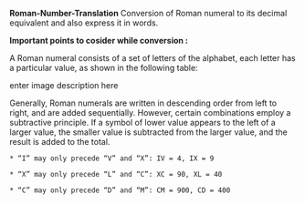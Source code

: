 **Roman-Number-Translation**
Conversion of Roman numeral to its decimal equivalent and also express it in words.

**Important points to cosider while conversion :**

  A Roman numeral consists of a set of letters of the alphabet, each letter has a particular value, as shown in the following table:

  enter image description here

  Generally, Roman numerals are written in descending order from left to right, and are added sequentially. However, certain combinations   employ a subtractive principle. If a symbol of lower value appears to the left of a larger value, the smaller value is subtracted from     the larger value, and the result is added to the total.

    * “I” may only precede “V” and “X”: IV = 4, IX = 9

    * “X” may only precede “L” and “C”: XC = 90, XL = 40

    * “C” may only precede “D” and “M”: CM = 900, CD = 400

